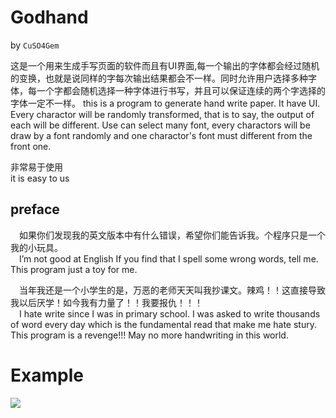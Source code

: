 # Godhand
by `CuSO4Gem`  
  
  
这是一个用来生成手写页面的软件而且有UI界面,每一个输出的字体都会经过随机的变换，也就是说同样的字每次输出结果都会不一样。同时允许用户选择多种字体，每一个字都会随机选择一种字体进行书写，并且可以保证连续的两个字选择的字体一定不一样。
this is a program to generate hand write paper. It have UI. Every charactor will be randomly transformed, that is to say, the output of each will be different. Use can select many font, every charactors will be draw by a font randomly and one charactor's font must different from the front one.
  
非常易于使用  
it is easy to us  

## preface
&emsp;如果你们发现我的英文版本中有什么错误，希望你们能告诉我。个程序只是一个我的小玩具。  
&emsp;I’m not good at English If you find that I spell some wrong words, tell me. This program just a toy for me.  
  
&emsp;当年我还是一个小学生的是，万恶的老师天天叫我抄课文。辣鸡！！这直接导致我以后厌学！如今我有力量了！！我要报仇！！！  
&emsp;I hate write since I was in primary school. I was asked to write thousands of word every day which is the fundamental read that make me hate stury. This program is a revenge!!!
May no more handwriting in this world.  

# Example
![](https://github.com/CuSO4Gem/godhand/raw/master/DOC/out.gif)
